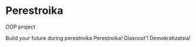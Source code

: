 # Perestroika
OOP project

Build your future during perestroika
Perestroika! Glasnost'! Demokratizatsia!
